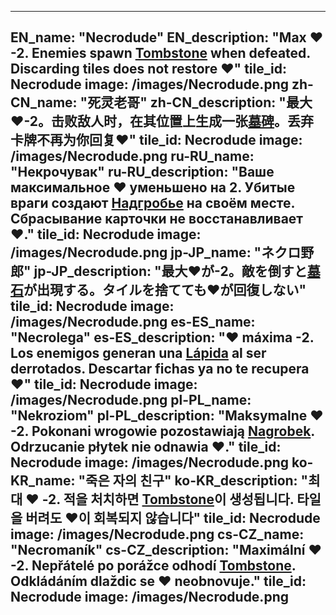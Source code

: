 ---

EN_name: "Necrodude"
EN_description: "Max ❤️ -2. Enemies spawn <a href = '../en/items#Tombstone'>Tombstone</a> when defeated. Discarding tiles does not restore ❤️"
tile_id: Necrodude
image: /images/Necrodude.png
zh-CN_name: "死灵老哥"
zh-CN_description: "最大❤️-2。击败敌人时，在其位置上生成一张<a href = '../zh_cn/items#Tombstone'>墓碑</a>。丢弃卡牌不再为你回复❤️"
tile_id: Necrodude
image: /images/Necrodude.png
ru-RU_name: "Некрочувак"
ru-RU_description: "Ваше максимальное ❤️ уменьшено на 2. Убитые враги создают <a href = '../ru_ru/items#Tombstone'>Надгробье</a> на своём месте. Сбрасывание карточки не восстанавливает ❤️."
tile_id: Necrodude
image: /images/Necrodude.png
jp-JP_name: "ネクロ野郎"
jp-JP_description: "最大❤️が-2。敵を倒すと<a href = '../jp_jp/items#Tombstone'>墓石</a>が出現する。タイルを捨てても❤️が回復しない"
tile_id: Necrodude
image: /images/Necrodude.png
es-ES_name: "Necrolega"
es-ES_description: "❤️ máxima -2. Los enemigos generan una <a href = '../es_es/items#Tombstone'>Lápida</a> al ser derrotados. Descartar fichas ya no te recupera ❤️"
tile_id: Necrodude
image: /images/Necrodude.png
pl-PL_name: "Nekroziom"
pl-PL_description: "Maksymalne ❤️ -2. Pokonani wrogowie pozostawiają <a href = '../pl_pl/items#Tombstone'>Nagrobek</a>. Odrzucanie płytek nie odnawia ❤️."
tile_id: Necrodude
image: /images/Necrodude.png
ko-KR_name: "죽은 자의 친구"
ko-KR_description: "최대 ❤️ -2. 적을 처치하면 <a href = '../ko_kr/items#Tombstone'>Tombstone</a>이 생성됩니다. 타일을 버려도 ❤️이 회복되지 않습니다"
tile_id: Necrodude
image: /images/Necrodude.png
cs-CZ_name: "Necromaník"
cs-CZ_description: "Maximální ❤️ -2. Nepřátelé po porážce odhodí <a href = '../cs_cz/items#Tombstone'>Tombstone</a>. Odkládáním dlaždic se ❤️ neobnovuje."
tile_id: Necrodude
image: /images/Necrodude.png
---